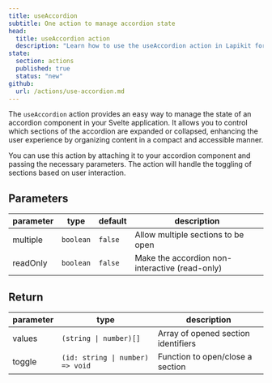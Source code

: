 ```yaml
---
title: useAccordion
subtitle: One action to manage accordion state
head:
  title: useAccordion action
  description: "Learn how to use the useAccordion action in Lapikit for managing accordion state."
state:
  section: actions
  published: true
  status: "new"
github:
  url: /actions/use-accordion.md
---
```


<script>
    import { Sandbox } from '$lib/components/index.js';
    // actions
    import useAccordionBase from "$lib/components/docs/actions/use-accordion.svelte?raw";
</script>

The `useAccordion` action provides an easy way to manage the state of an accordion component in your Svelte application. It allows you to control which sections of the accordion are expanded or collapsed, enhancing the user experience by organizing content in a compact and accessible manner.

<Sandbox name="use-accordion" code={useAccordionBase}/>

You can use this action by attaching it to your accordion component and passing the necessary parameters. The action will handle the toggling of sections based on user interaction.

## Parameters

| parameter | type      | default | description                                    |
| --------- | --------- | ------- | ---------------------------------------------- |
| multiple  | `boolean` | `false` | Allow multiple sections to be open             |
| readOnly  | `boolean` | `false` | Make the accordion non-interactive (read-only) |

## Return

| parameter | type                             | description                         |
| --------- | -------------------------------- | ----------------------------------- |
| values    | `(string \| number)[]`           | Array of opened section identifiers |
| toggle    | `(id: string \| number) => void` | Function to open/close a section    |
